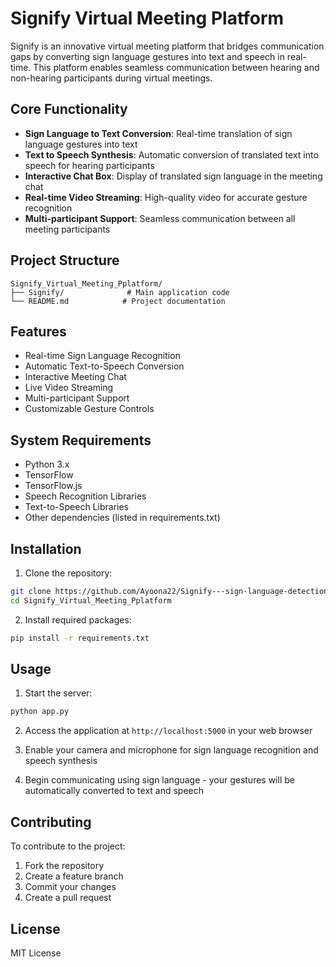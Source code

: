 # Signify Virtual Meeting Platform

Signify is an innovative virtual meeting platform that bridges communication gaps by converting sign language gestures into text and speech in real-time. This platform enables seamless communication between hearing and non-hearing participants during virtual meetings.

## Core Functionality

- **Sign Language to Text Conversion**: Real-time translation of sign language gestures into text
- **Text to Speech Synthesis**: Automatic conversion of translated text into speech for hearing participants
- **Interactive Chat Box**: Display of translated sign language in the meeting chat
- **Real-time Video Streaming**: High-quality video for accurate gesture recognition
- **Multi-participant Support**: Seamless communication between all meeting participants

## Project Structure

```
Signify_Virtual_Meeting_Pplatform/
├── Signify/              # Main application code
└── README.md            # Project documentation
```

## Features

- Real-time Sign Language Recognition
- Automatic Text-to-Speech Conversion
- Interactive Meeting Chat
- Live Video Streaming
- Multi-participant Support
- Customizable Gesture Controls

## System Requirements

- Python 3.x
- TensorFlow
- TensorFlow.js
- Speech Recognition Libraries
- Text-to-Speech Libraries
- Other dependencies (listed in requirements.txt)

## Installation

1. Clone the repository:

```bash
git clone https://github.com/Ayoona22/Signify---sign-language-detection-on-virtual-meetings.git
cd Signify_Virtual_Meeting_Pplatform
```

2. Install required packages:

```bash
pip install -r requirements.txt
```

## Usage

1. Start the server:

```bash
python app.py
```

2. Access the application at `http://localhost:5000` in your web browser

3. Enable your camera and microphone for sign language recognition and speech synthesis

4. Begin communicating using sign language - your gestures will be automatically converted to text and speech

## Contributing

To contribute to the project:

1. Fork the repository
2. Create a feature branch
3. Commit your changes
4. Create a pull request

## License

MIT License
